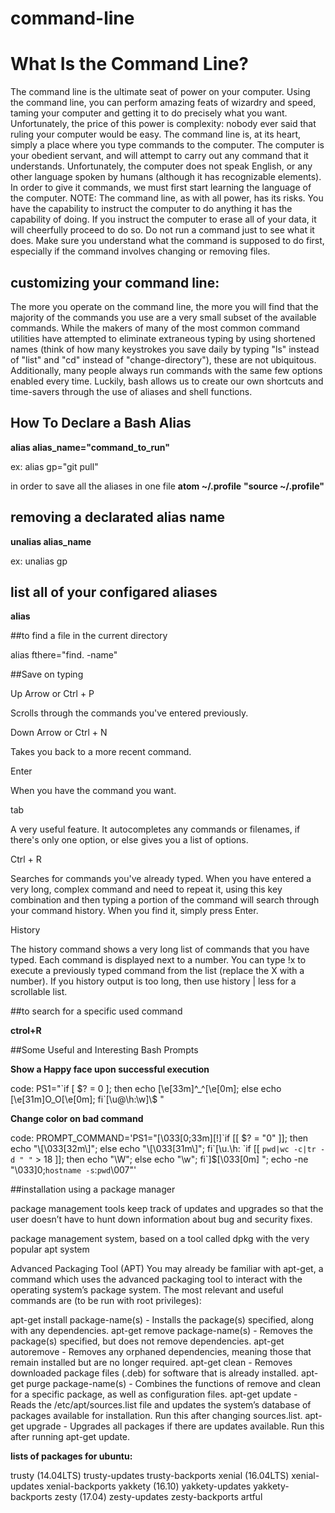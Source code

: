 # command-line
# What Is the Command Line?
The command line is the ultimate seat of power on your computer. Using the command line, you can perform amazing feats of wizardry and speed, taming your computer and getting it to do precisely what you want. Unfortunately, the price of this power is complexity: nobody ever said that ruling your computer would be easy.
The command line is, at its heart, simply a place where you type commands to the computer. The computer is your obedient servant, and will attempt to carry out any command that it understands. Unfortunately, the computer does not speak English, or any other language spoken by humans (although it has recognizable elements). In order to give it commands, we must first start learning the language of the computer.
NOTE: The command line, as with all power, has its risks. You have the capability to instruct the computer to do anything it has the capability of doing. If you instruct the computer to erase all of your data, it will cheerfully proceed to do so. Do not run a command just to see what it does. Make sure you understand what the command is supposed to do first, especially if the command involves changing or removing files.

## customizing your command line:

The more you operate on the command line, the more you will find that the majority of the commands you use are a very small subset of the available commands. While the makers of many of the most common command utilities have attempted to eliminate extraneous typing by using shortened names (think of how many keystrokes you save daily by typing "ls" instead of "list" and "cd" instead of "change-directory"), these are not ubiquitous. Additionally, many people always run commands with the same few options enabled every time.
Luckily, bash allows us to create our own shortcuts and time-savers through the use of aliases and shell functions.

## How To Declare a Bash Alias

 **alias alias_name="command_to_run"**

ex: alias gp="git pull"

in order to save all the aliases in one file 
**atom ~/.profile**
**"source ~/.profile"**


## removing a declarated alias name

 **unalias alias_name**

ex: unalias gp

## list all of your configared aliases
 
 **alias**

##to find a file in the current directory 

alias fthere="find. -name"


##Save on typing

Up Arrow or Ctrl + P

Scrolls through the commands you've entered previously.

Down Arrow or Ctrl + N

Takes you back to a more recent command.

Enter

When you have the command you want.

tab

A very useful feature. It autocompletes any commands or filenames, if there's only one option, or else gives you a list of options.

Ctrl + R

Searches for commands you've already typed. When you have entered a very long, complex command and need to repeat it, using this key combination and then typing a portion of the command will search through your command history. When you find it, simply press Enter.

History

The history command shows a very long list of commands that you have typed. Each command is displayed next to a number. You can type !x to execute a previously typed command from the list (replace the X with a number). If you history output is too long, then use history | less for a scrollable list.

##to search for a specific used command 

**ctrol+R**


##Some Useful and Interesting Bash Prompts

**Show a Happy face upon successful execution**

code:
PS1="\`if [ \$? = 0 ]; then echo \[\e[33m\]^_^\[\e[0m\]; else echo \[\e[31m\]O_O\[\e[0m\]; fi\`[\u@\h:\w]\\$ "



**Change color on bad command**

code:
PROMPT_COMMAND='PS1="\[\033[0;33m\][\!]\`if [[ \$? = "0" ]]; then echo "\\[\\033[32m\\]"; else echo "\\[\\033[31m\\]"; fi\`[\u.\h: \`if [[ `pwd|wc -c|tr -d " "` > 18 ]]; then echo "\\W"; else echo "\\w"; fi\`]\$\[\033[0m\] "; echo -ne "\033]0;`hostname -s`:`pwd`\007"'


##installation using a package manager

 package management tools keep track of updates and upgrades so that the user doesn’t have to hunt down information about bug and security fixes.

package management system, based on a tool called dpkg with the very popular apt system

Advanced Packaging Tool (APT)
You may already be familiar with apt-get, a command which uses the advanced packaging tool to interact with the operating system’s package system. The most relevant and useful commands are (to be run with root privileges):

apt-get install package-name(s) - Installs the package(s) specified, along with any dependencies.
apt-get remove package-name(s) - Removes the package(s) specified, but does not remove dependencies.
apt-get autoremove - Removes any orphaned dependencies, meaning those that remain installed but are no longer required.
apt-get clean - Removes downloaded package files (.deb) for software that is already installed.
apt-get purge package-name(s) - Combines the functions of remove and clean for a specific package, as well as configuration files.
apt-get update - Reads the /etc/apt/sources.list file and updates the system’s database of packages available for installation. Run this after changing sources.list.
apt-get upgrade - Upgrades all packages if there are updates available. Run this after running apt-get update.

**lists of packages for ubuntu:**

trusty (14.04LTS)
trusty-updates
trusty-backports
xenial (16.04LTS)
xenial-updates
xenial-backports
yakkety (16.10)
yakkety-updates
yakkety-backports
zesty (17.04)
zesty-updates
zesty-backports
artful





